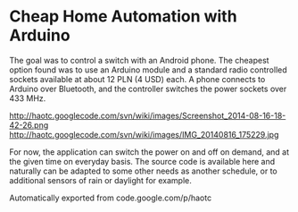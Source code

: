 # Cheap Home Automation with Arduino

The goal was to control a switch with an Android phone. The cheapest option found was to use an Arduino module and a standard radio controlled sockets available at about 12 PLN (4 USD) each. A phone connects to Arduino over Bluetooth, and the controller switches the power sockets over 433 MHz.

http://haotc.googlecode.com/svn/wiki/images/Screenshot_2014-08-16-18-42-26.png
http://haotc.googlecode.com/svn/wiki/images/IMG_20140816_175229.jpg

For now, the application can switch the power on and off on demand, and at the given time on everyday basis. The source code is available here and naturally can be adapted to some other needs as another schedule, or to additional sensors of rain or daylight for example.

Automatically exported from code.google.com/p/haotc
